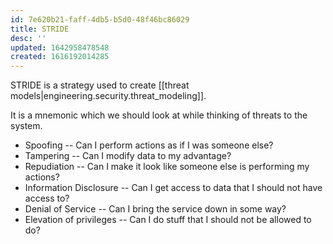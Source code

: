 ```yaml
---
id: 7e620b21-faff-4db5-b5d0-48f46bc86029
title: STRIDE
desc: ''
updated: 1642958478548
created: 1616192014285
---
```



STRIDE is a strategy used to create [[threat models|engineering.security.threat_modeling]].

It is a mnemonic which we should look at while thinking of
threats to the system.

* Spoofing -- Can I perform actions as if I was someone else?
* Tampering -- Can I modify data to my advantage?
* Repudiation -- Can I make it look like someone else is performing my actions?
* Information Disclosure -- Can I get access to data that I should not have access to?
* Denial of Service -- Can I bring the service down in some way?
* Elevation of privileges -- Can I do stuff that I should not be allowed to do?
